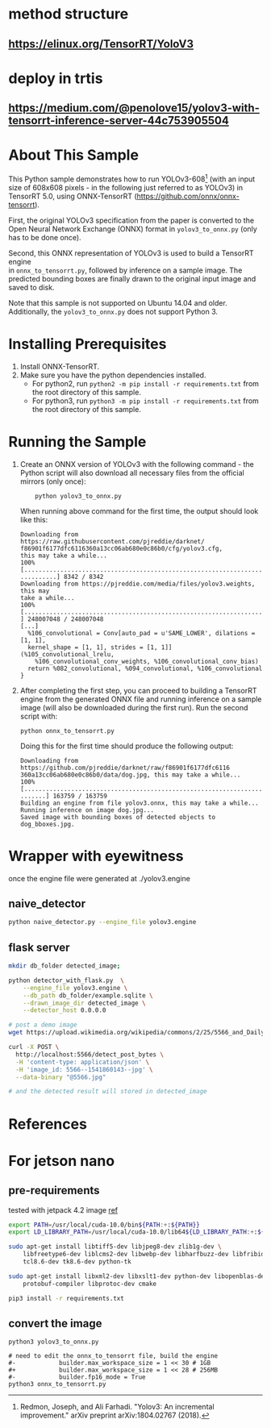 # method structure
## https://elinux.org/TensorRT/YoloV3


# deploy in trtis
## https://medium.com/@penolove15/yolov3-with-tensorrt-inference-server-44c753905504

# About This Sample
This Python sample demonstrates how to run YOLOv3-608[^1] (with an input size of 608x608 pixels - in the following just referred to as YOLOv3) in TensorRT 5.0, using ONNX-TensorRT (https://github.com/onnx/onnx-tensorrt).

First, the original YOLOv3 specification from the paper is converted to the
Open Neural Network Exchange (ONNX) format in `yolov3_to_onnx.py` (only has to
be done once).

Second, this ONNX representation of YOLOv3 is used to build a TensorRT engine  
in `onnx_to_tensorrt.py`, followed by inference on a sample image. The predicted
bounding boxes are finally drawn to the original input image and saved to disk.

Note that this sample is not supported on Ubuntu 14.04 and older.
Additionally, the `yolov3_to_onnx.py` does not support Python 3.

# Installing Prerequisites
1. Install ONNX-TensorRT.
2. Make sure you have the python dependencies installed.
    - For python2, run `python2 -m pip install -r requirements.txt` from the root directory of this sample.
    - For python3, run `python3 -m pip install -r requirements.txt` from the root directory of this sample.

# Running the Sample
1. Create an ONNX version of YOLOv3 with the following command - the Python
   script will also download all necessary files from the official mirrors
   (only once):
	```
		python yolov3_to_onnx.py
	```
	When running above command for the first time, the output should look like
	this:
	```
	Downloading from https://raw.githubusercontent.com/pjreddie/darknet/
	f86901f6177dfc6116360a13cc06ab680e0c86b0/cfg/yolov3.cfg,
	this may take a while...
	100% [......................................................................
	..........] 8342 / 8342
	Downloading from https://pjreddie.com/media/files/yolov3.weights, this may
	take a while...
	100% [......................................................................
	] 248007048 / 248007048
	[...]
	  %106_convolutional = Conv[auto_pad = u'SAME_LOWER', dilations = [1, 1],
	  kernel_shape = [1, 1], strides = [1, 1]](%105_convolutional_lrelu,
	  	%106_convolutional_conv_weights, %106_convolutional_conv_bias)
	  return %082_convolutional, %094_convolutional, %106_convolutional
	}
	```
2. After completing the first step, you can proceed to building a TensorRT
   engine from the generated ONNX file and running inference on a sample image
   (will also be downloaded during the first run). Run the second script with:
    ```
    python onnx_to_tensorrt.py
    ```
	Doing this for the first time should produce the following output:
	```
	Downloading from https://github.com/pjreddie/darknet/raw/f86901f6177dfc6116
    360a13cc06ab680e0c86b0/data/dog.jpg, this may take a while...
	100% [.....................................................................
    .......] 163759 / 163759
	Building an engine from file yolov3.onnx, this may take a while...
	Running inference on image dog.jpg...
	Saved image with bounding boxes of detected objects to dog_bboxes.jpg.
	```

# Wrapper with eyewitness
once the engine file were generated at ./yolov3.engine

## naive_detector
```bash
python naive_detector.py --engine_file yolov3.engine
```

## flask server
```bash
mkdir db_folder detected_image;

python detector_with_flask.py  \
    --engine_file yolov3.engine \
    --db_path db_folder/example.sqlite \
    --drawn_image_dir detected_image \
    --detector_host 0.0.0.0
```

```bash
# post a demo image 
wget https://upload.wikimedia.org/wikipedia/commons/2/25/5566_and_Daily_Air_B-55507_20050820.jpg -O 5566.jpg

curl -X POST \
  http://localhost:5566/detect_post_bytes \
  -H 'content-type: application/json' \
  -H 'image_id: 5566--1541860143--jpg' \
  --data-binary "@5566.jpg"

# and the detected result will stored in detected_image
```


# References

[^1]: Redmon, Joseph, and Ali Farhadi. "Yolov3: An incremental improvement."
arXiv preprint arXiv:1804.02767 (2018).


# For jetson nano

## pre-requirements

tested with jetpack 4.2 image [ref](https://developer.nvidia.com/embedded/jetpack)

```bash
export PATH=/usr/local/cuda-10.0/bin${PATH:+:${PATH}}
export LD_LIBRARY_PATH=/usr/local/cuda-10.0/lib64${LD_LIBRARY_PATH:+:${LD_LIBRARY_PATH}}

sudo apt-get install libtiff5-dev libjpeg8-dev zlib1g-dev \
    libfreetype6-dev liblcms2-dev libwebp-dev libharfbuzz-dev libfribidi-dev \
    tcl8.6-dev tk8.6-dev python-tk

sudo apt-get install libxml2-dev libxslt1-dev python-dev libopenblas-dev gfortran \
    protobuf-compiler libprotoc-dev cmake

pip3 install -r requirements.txt                   
```


## convert the image 

```
python3 yolov3_to_onnx.py

# need to edit the onnx_to_tensorrt file, build the engine
#-            builder.max_workspace_size = 1 << 30 # 1GB
#+            builder.max_workspace_size = 1 << 28 # 256MB
#-            builder.fp16_mode = True
python3 onnx_to_tensorrt.py 
```

